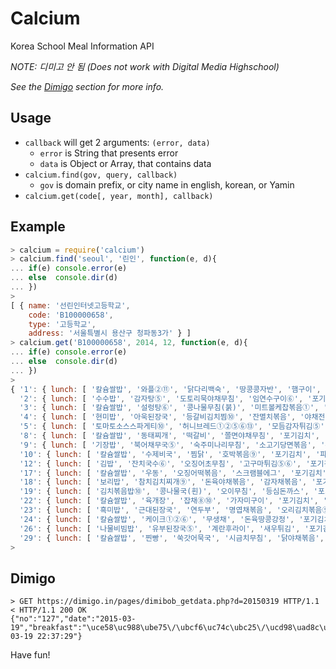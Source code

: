 Calcium
=======

Korea School Meal Information API

*NOTE: 디미고 안 됨 (Does not work with Digital Media Highschool)*

*See the [Dimigo](#dimigo) section for more info.*

Usage
-----

* `callback` will get 2 arguments: `(error, data)`
  * `error` is String that presents error
  * `data` is Object or Array, that contains data
* `calcium.find(gov, query, callback)`
  * `gov` is domain prefix, or city name in english, korean, or Yamin
* `calcium.get(code[, year, month], callback)`

Example
-------

```js
> calcium = require('calcium')
> calcium.find('seoul', '린인', function(e, d){
... if(e) console.error(e)
... else  console.dir(d)
... })
>
[ { name: '선린인터넷고등학교',
    code: 'B100000658',
    type: '고등학교',
    address: '서울특별시 용산구 청파동3가' } ]
> calcium.get('B100000658', 2014, 12, function(e, d){
... if(e) console.error(e)
... else  console.dir(d)
... })
>
{ '1': { lunch: [ '칼슘쌀밥', '와플②⑪', '닭다리백숙', '땅콩콩자반', '햄구이', '포기김치' ] },
  '2': { lunch: [ '수수밥', '감자탕⑤', '도토리묵야채무침', '임연수구이⑥', '포기김치', '구이김' ] },
  '3': { lunch: [ '칼슘쌀밥', '설렁탕⑥', '콩나물무침(붉)', '미트볼케찹볶음①', '포기김치', '귤' ] },
  '4': { lunch: [ '현미밥', '아욱된장국', '등갈비김치찜⑩', '잔멸치볶음', '야채전', '깍두기' ] },
  '5': { lunch: [ '토마토소스스파게티⑩', '허니브레드①②⑤⑥⑬', '모듬감자튀김⑤', '오이피클⑬', '과일주스', '야채샐러드' ] },
  '8': { lunch: [ '칼슘쌀밥', '동태찌개', '떡갈비', '쫄면야채무침', '포기김치', '머스터드소스', '모듬견과류④' ] },
  '9': { lunch: [ '기장밥', '북어채무국⑤', '숙주미나리무침', '소고기당면볶음', '두부양념구이', '포기김치' ] },
  '10': { lunch: [ '칼슘쌀밥', '수제비국', '찜닭', '호박볶음⑨', '포기김치', '파인애플꼬치' ] },
  '12': { lunch: [ '김밥', '잔치국수⑥', '오징어초무침', '고구마튀김⑤⑥', '포기김치', '오렌지' ] },
  '17': { lunch: [ '칼슘쌀밥', '우동', '오징어떡볶음', '스크램블에그', '포기김치', '사과(부사)' ] },
  '18': { lunch: [ '보리밥', '참치김치찌개⑨', '돈육야채볶음', '감자채볶음', '포기김치', '쌈장', '상추쌈' ] },
  '19': { lunch: [ '김치볶음밥⑩', '콩나물국(흰)', '오이무침', '등심돈까스', '포기김치', '브라운소스', '바나나우유②' ] },
  '22': { lunch: [ '칼슘쌀밥', '육개장', '잡채⑧⑩', '가자미구이', '포기김치', '인절미⑤⑬' ] },
  '23': { lunch: [ '흑미밥', '근대된장국', '연두부', '명엽채볶음', '오리김치볶음⑨', '깍두기', '양념장(간장)' ] },
  '24': { lunch: [ '칼슘쌀밥', '케이크①②⑥', '무생채', '돈육땅콩강정', '포기김치', '카레소스⑩' ] },
  '26': { lunch: [ '나물비빔밥', '유부된장국⑤', '계란후라이', '새우튀김', '포기김치', '양념장(고추장)', '요구르트(사과맛)' ] },
  '29': { lunch: [ '칼슘쌀밥', '찐빵', '쑥갓어묵국', '시금치무침', '닭야채볶음', '포기김치' ] } }
>
```

Dimigo
------

```
> GET https://dimigo.in/pages/dimibob_getdata.php?d=20150319 HTTP/1.1
< HTTP/1.1 200 OK
{"no":"127","date":"2015-03-19","breakfast":"\uce58\uc988\ube75\/\ubcf6\uc74c\ubc25\/\ucd98\uad8c\ud280\uae40\/\ud3ec\uae30\uae40\uce58\/\uc6f0\ube59\uc0d0\ub7ec\ub4dc\/\uc528\ub9ac\uc5bc\/\uc6b0\uc720","lunch":"\ucc38\uce58\ube44\ube54\ubc25(\ub9c8\uc694or\uace0\ucd94\uc7a5)\/\ucf69\ub098\ubb3c\uad6d\/\uacc4\ub780\uc57c\ucc44\ucc1c\/\ub3c4\ud1a0\ub9ac\ubb35\ubb34\uce68\/\uba85\uc5fd\ucc44\ubcf6\uc74c\/\ud3ec\uae30\uae40\uce58\/\ubc29\uc6b8\ud1a0\ub9c8\ud1a0","dinner":"\uc21c\ub300\uc57c\ucc44\ubcf6\uc74c\/\uc7a1\uace1\ubc25\/\uadfc\ub300\uad6d\/\uc5b4\ubb35\uc591\ud30c\ubcf6\uc74c\/\uba78\uce58\ubcf6\uc74c\/\ubd80\ucd94\uac89\uc808\uc774\/\ud3ec\uae30\uae40\uce58\/\ud3ec\ub3c4\ub9db\ud478\ub529","snack":"\ud398\ud37c\ub85c\ub2c8\ud53c\uc790\/\ud30c\uc778\uc560\ud50c\/\uc624\uc774\ud53c\ud074\/\ud53c\ud06c\ub2c9","added":"2015-03-19 22:37:29"}
```

Have fun!

<!-- 뤼대한 김정일 교장 동지 만세! -->